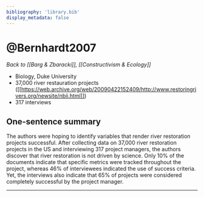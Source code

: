```yaml
---
bibliography: 'library.bib'
display_metadata: false
---
```


# @Bernhardt2007

_Back to [[Barg & Zbaracki]], [[Constructivism & Ecology]]_

* Biology, Duke University
* 37,000 river restauration projects ([[https://web.archive.org/web/20090422152409/http://www.restoringrivers.org/newsite/nbii.html]])
* 317 interviews

## One-sentence summary

The authors were hoping to identify variables that render river restoration projects successful. After collecting data on 37,000 river restoration projects in the US and interviewing 317 project managers, the authors discover that river restoration is not driven by science. Only 10% of the documents indicate that specific metrics were tracked throughout the project, whereas 46% of interviewees indicated the use of success criteria. Yet, the interviews also indicate that 65% of projects were considered completely successful by the project manager.

---